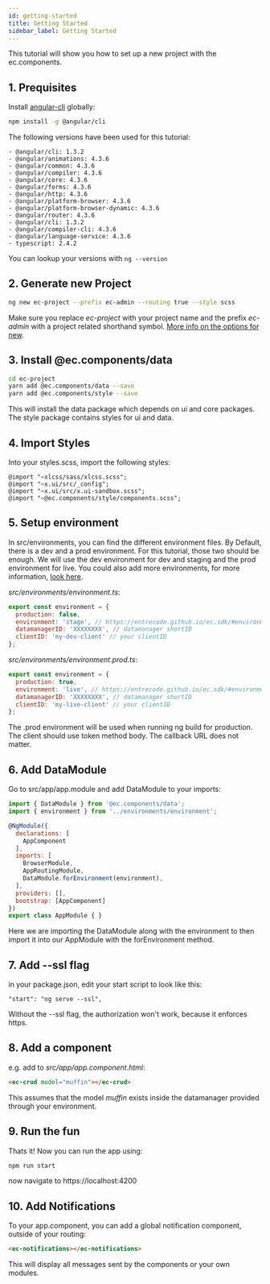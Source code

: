 ```yaml
---
id: getting-started
title: Getting Started
sidebar_label: Getting Started
---
```


This tutorial will show you how to set up a new project with the ec.components.

## 1. Prequisites

Install [angular-cli](https://cli.angular.io/) globally:

```sh
npm install -g @angular/cli
```
The following versions have been used for this tutorial:

```
- @angular/cli: 1.3.2
- @angular/animations: 4.3.6
- @angular/common: 4.3.6
- @angular/compiler: 4.3.6
- @angular/core: 4.3.6
- @angular/forms: 4.3.6
- @angular/http: 4.3.6
- @angular/platform-browser: 4.3.6
- @angular/platform-browser-dynamic: 4.3.6
- @angular/router: 4.3.6
- @angular/cli: 1.3.2
- @angular/compiler-cli: 4.3.6
- @angular/language-service: 4.3.6
- typescript: 2.4.2
```

You can lookup your versions with ```ng --version```

## 2. Generate new Project
```sh
ng new ec-project --prefix ec-admin --routing true --style scss
```
Make sure you replace _ec-project_ with your project name and the prefix _ec-admin_ with a project related shorthand symbol.
[More info on the options for new](https://github.com/angular/angular-cli/wiki/new).

## 3. Install @ec.components/data

```sh
cd ec-project
yarn add @ec.components/data --save
yarn add @ec.components/style --save
```

This will install the data package which depends on ui and core packages.
The style package contains styles for ui and data.

## 4. Import Styles

Into your styles.scss, import the following styles:

```
@import "~xlcss/sass/xlcss.scss";
@import "~x.ui/src/_config";
@import "~x.ui/src/x.ui-sandbox.scss";
@import "~@ec.components/style/components.scss";
```

## 5. Setup environment

In src/environments, you can find the different environment files.
By Default, there is a dev and a prod environment. For this tutorial, those two should be enough. We will use the dev environment for dev and staging and the prod environment for live. You could also add more environments, for more information, [look here](https://github.com/angular/angular-cli/wiki/stories-application-environments). 

_src/environments/environment.ts_:

```js
export const environment = {
  production: false,
  environment: 'stage', // https://entrecode.github.io/ec.sdk/#environment
  datamanagerID: 'XXXXXXXX', // datamanager shortID
  clientID: 'my-dev-client' // your clientID
};
```

_src/environments/environment.prod.ts_:

```js
export const environment = {
  production: true,
  environment: 'live', // https://entrecode.github.io/ec.sdk/#environment
  datamanagerID: 'XXXXXXXX', // datamanager shortID
  clientID: 'my-live-client' // your clientID
};
```
The .prod environment will be used when running ng build for production.
The client should use token method body. The callback URL does not matter.

## 6. Add DataModule

Go to src/app/app.module and add DataModule to your imports:

```js
import { DataModule } from '@ec.components/data';
import { environment } from '../environments/environment';

@NgModule({
  declarations: [
    AppComponent
  ],
  imports: [
    BrowserModule,
    AppRoutingModule,
    DataModule.forEnvironment(environment),
  ],
  providers: [],
  bootstrap: [AppComponent]
})
export class AppModule { }
```
Here we are importing the DataModule along with the environment to then import it into our AppModule with the forEnvironment method.

## 7. Add --ssl flag

in your package.json, edit your start script to look like this:

```
"start": "ng serve --ssl",
```

Without the --ssl flag, the authorization won't work, because it enforces https.

## 8. Add a component

e.g. add to _src/app/app.component.html_:

```html
<ec-crud model="muffin"></ec-crud>
```

This assumes that the model _muffin_ exists inside the datamanager provided through your environment.


## 9. Run the fun

Thats it! Now you can run the app using:

```sh
npm run start
```


now navigate to https://localhost:4200

## 10. Add Notifications

To your app.component, you can add a global notification component, outside of your routing:

```html
<ec-notifications></ec-notifications>
```

This will display all messages sent by the components or your own modules.